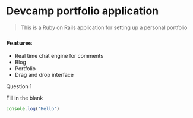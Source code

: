 # Devcamp portfolio application

> This is a Ruby on Rails application for setting up a personal portfolio

### Features

- Real time chat engine for comments
- Blog
- Portfolio
- Drag and drop interface

Question 1

Fill in the blank

```JavaScript
console.log('Hello')
```
